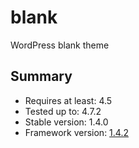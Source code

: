 # blank
WordPress blank theme

## Summary

* Requires at least: 4.5
* Tested up to: 4.7.2
* Stable version: 1.4.0
* Framework version: [1.4.2](https://github.com/CherryFramework/cherry-framework/releases/tag/v1.4.2)
